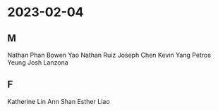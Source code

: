 # 2023-02-04
## M
Nathan Phan
Bowen Yao
Nathan Ruiz
Joseph Chen
Kevin Yang
Petros Yeung
Josh Lanzona
## F
Katherine Lin
Ann Shan
Esther Liao
